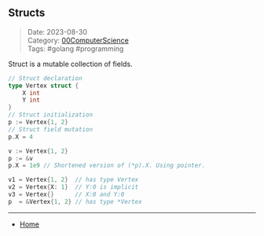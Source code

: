 ## Structs
 
>Date: 2023-08-30  
>Category: [00ComputerScience](links/00ComputerScience.md)  
>Tags: #golang #programming  

Struct is a mutable collection of fields.
```go
// Struct declaration
type Vertex struct {
	X int
	Y int
}
// Struct initialization
p := Vertex{1, 2}
// Struct field mutation
p.X = 4

v := Vertex{1, 2}
p := &v
p.X = 1e9 // Shortened version of (*p).X. Using pointer.

v1 = Vertex{1, 2}  // has type Vertex
v2 = Vertex{X: 1}  // Y:0 is implicit
v3 = Vertex{}      // X:0 and Y:0
p  = &Vertex{1, 2} // has type *Vertex
```

---
- [Home](https://heartthymes.github.io)